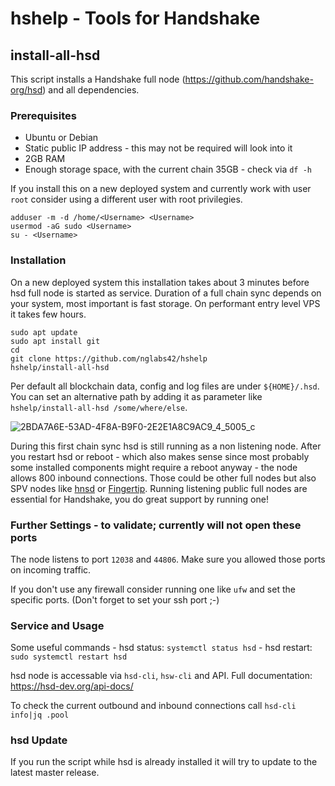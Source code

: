 # hshelp - Tools for Handshake

## install-all-hsd

This script installs a Handshake full node (https://github.com/handshake-org/hsd) and all dependencies.

### Prerequisites
* Ubuntu or Debian
* Static public IP address - this may not be required will look into it
* 2GB RAM
* Enough storage space, with the current chain 35GB - check via ```df -h```

If you install this on a new deployed system and currently work with user ```root``` consider using a different user with root privilegies.

```
adduser -m -d /home/<Username> <Username>
usermod -aG sudo <Username>
su - <Username>
````

### Installation
On a new deployed system this installation takes about 3 minutes before hsd full node is started as service.
Duration of a full chain sync depends on your system, most important is fast storage. On performant entry level VPS it takes few hours.
```
sudo apt update
sudo apt install git
cd
git clone https://github.com/nglabs42/hshelp
hshelp/install-all-hsd
```

Per default all blockchain data, config and log files are under ```${HOME}/.hsd```. You can set an alternative path by adding it as parameter like ```hshelp/install-all-hsd /some/where/else```.

![2BDA7A6E-53AD-4F8A-B9F0-2E2E1A8C9AC9_4_5005_c](https://user-images.githubusercontent.com/46194732/153889206-d0c6f38f-9829-4d83-a462-052e02cdd40a.jpeg)


During this first chain sync hsd is still running as a non listening node. After you restart hsd or reboot - which also makes sense since most probably some installed components might require a reboot anyway - the node allows 800 inbound connections. Those could be other full nodes but also SPV nodes like [hnsd](https://github.com/handshake-org/hnsd) or [Fingertip](https://github.com/imperviousinc/fingertip). Running listening public full nodes are essential for Handshake, you do great support by running one!

### Further Settings - to validate; currently will not open these ports

The node listens to port ```12038``` and ```44806```. Make sure you allowed those ports on incoming traffic.

If you don't use any firewall consider running one like ```ufw``` and set the specific ports. (Don't forget to set your ssh port ;-)

### Service and Usage
Some useful commands - hsd status: ```systemctl status hsd``` - hsd restart: ```sudo systemctl restart hsd```

hsd node is accessable via ```hsd-cli```, ```hsw-cli``` and API.
Full documentation: https://hsd-dev.org/api-docs/

To check the current outbound and inbound connections call ```hsd-cli info|jq .pool```

### hsd Update

If you run the script while hsd is already installed it will try to update to the latest master release.

